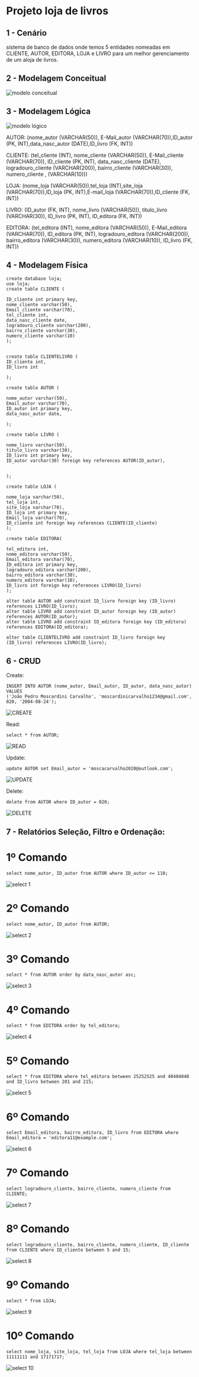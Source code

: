 # Projeto loja de livros

## 1 - Cenário
sistema de banco de dados onde temos 5 entidades nomeadas em CLIENTE, AUTOR, EDITORA, LOJA e LIVRO para um melhor gerenciamento de um aloja de livros.

## 2 - Modelagem Conceitual

![modelo conceitual](https://github.com/moscardini-carvalho/Prova-SQL/assets/162808430/712024d4-5ea8-4fab-be0b-0fa0cc9ed7b9)


## 3 - Modelagem Lógica

![modelo lógico](https://github.com/moscardini-carvalho/Prova-SQL/assets/162808430/13d839d7-d0d4-4aad-a345-31701e283e92)

AUTOR: (nome_autor (VARCHAR(50)), E-Mail_autor (VARCHAR(70)),ID_autor (PK, INT),data_nasc_autor (DATE),ID_livro (FK, INT))

CLIENTE: (tel_cliente (INT), nome_cliente (VARCHAR(50)), E-Mail_cliente (VARCHAR(70)), ID_cliente (PK, INT), data_nasc_cliente (DATE), logradouro_cliente (VARCHAR(200)), bairro_cliente (VARCHAR(30)), numero_cliente , (VARCHAR(10))) 

LOJA: (nome_loja (VARCHAR(50)),tel_loja (INT),site_loja (VARCHAR(70)),ID_loja (PK, INT),E-mail_loja (VARCHAR(70)),ID_cliente (FK, INT))

LIVRO: (ID_autor (FK, INT), nome_livro (VARCHAR(50)), titulo_livro (VARCHAR(30)), ID_livro (PK, INT), ID_editora (FK, INT))

EDITORA: (tel_editora (INT), nome_editora (VARCHAR(50)), E-Mail_editora (VARCHAR(70)), ID_editora (PK, INT), logradouro_editora (VARCHAR(200)), bairro_editora (VARCHAR(30)), numero_editora (VARCHAR(10)), ID_livro (FK, INT))

## 4 - Modelagem Física

```
create database loja;
use loja;
create table CLIENTE (

ID_cliente int primary key,
nome_cliente varchar(50),
Email_cliente varchar(70),
tel_cliente int,
data_nasc_cliente date,
logradouro_cliente varchar(200),
bairro_cliente varchar(30),
numero_cliente varchar(10)
);


create table CLIENTELIVRO (
ID_cliente int,
ID_livro int

);

create table AUTOR (

nome_autor varchar(50),
Email_autor varchar(70),
ID_autor int primary key,
data_nasc_autor date,

);

create table LIVRO (

nome_livro varchar(50),
titulo_livro varchar(30),
ID_livro int primary key,
ID_autor varchar(30) foreign key references AUTOR(ID_autor),


);

create table LOJA (

nome_loja varchar(50),
tel_loja int,
site_loja varchar(70),
ID_loja int primary key,
Email_loja varchar(70),
ID_cliente int foreign key references CLIENTE(ID_cliente)
);

create table EDITORA(

tel_editora int,
nome_editora varchar(50),
Email_editora varchar(70),
ID_editora int primary key,
logradouro_editora varchar(200),
bairro_editora varchar(30),
numero_editora varchar(10),
ID_livro int foreign key references LIVRO(ID_livro)
);

alter table AUTOR add constraint ID_livro foreign key (ID_livro) references LIVRO(ID_livro);
alter table LIVRO add constraint ID_autor foreign key (ID_autor) references AUTOR(ID_autor);
alter table LIVRO add constraint ID_editora foreign key (ID_editora) references EDITORA(ID_editora);

alter table CLIENTELIVRO add constraint ID_livro foreign key (ID_livro) references LIVRO(ID_livro);
```
## 6 - CRUD

Create:
```
INSERT INTO AUTOR (nome_autor, Email_autor, ID_autor, data_nasc_autor) VALUES 
('João Pedro Moscardini Carvalho', 'moscardinicarvalho1234@gmail.com', 020, '2004-08-24');
```
![CREATE](https://github.com/olie-dc/Prova-SQL/assets/162808430/d3c66e3b-d7a9-4b02-a660-6edc9dc51af9)

Read:
```
select * from AUTOR;
```
![READ](https://github.com/olie-dc/Prova-SQL/assets/162808430/d02b3f68-0a28-4847-abdc-aa0399ffc9bc)


Update:
```
update AUTOR set Email_autor = 'moscacarvalho2020@outlook.com';
```
![UPDATE](https://github.com/olie-dc/Prova-SQL/assets/162808430/aa142404-12fb-4ed2-b1d1-d2aa4ef8026e)


Delete:
```
delete from AUTOR where ID_autor = 020;
```
![DELETE](https://github.com/olie-dc/Prova-SQL/assets/162808430/e8f4393d-abbd-4b54-9bf8-a54ab7214bdc)

## 7 - Relatórios Seleção, Filtro e Ordenação:

# 1º Comando
```
select nome_autor, ID_autor from AUTOR where ID_autor <= 110;
```
![select 1](https://github.com/olie-dc/Prova-SQL/assets/162808430/fd440667-9d5b-4456-86ac-4ddce928bc45)

# 2º Comando
```
select nome_autor, ID_autor from AUTOR;
```
![select 2](https://github.com/olie-dc/Prova-SQL/assets/162808430/fb042e72-0632-4451-9a67-96663faaa40d)

# 3º Comando
```
select * from AUTOR order by data_nasc_autor asc;
```
![select 3](https://github.com/olie-dc/Prova-SQL/assets/162808430/1f9e4d41-121a-4c6b-a524-1b85a5424a70)

# 4º Comando
```
select * from EDITORA order by tel_editora;
```
![select 4](https://github.com/olie-dc/Prova-SQL/assets/162808430/b4336be4-a735-4c78-a54b-0911b65291b4)

# 5º Comando
```
select * from EDITORA where tel_editora between 25252525 and 40404040 and ID_livro between 201 and 215;
```
![select 5](https://github.com/olie-dc/Prova-SQL/assets/162808430/fb41653c-2e62-4291-82ac-20a341fdb5e5)

# 6º Comando
```
select Email_editora, bairro_editora, ID_livro from EDITORA where Email_editora = 'editora11@example.com';
```
![select 6](https://github.com/olie-dc/Prova-SQL/assets/162808430/dda7b99c-28cc-4f33-ac0b-a7bc77469608)

# 7º Comando
```
select logradouro_cliente, bairro_cliente, numero_cliente from CLIENTE;
```
![select 7](https://github.com/olie-dc/Prova-SQL/assets/162808430/1bffcdb8-5992-4a9a-a7f5-f6c3a15fcd70)

# 8º Comando
```
select logradouro_cliente, bairro_cliente, numero_cliente, ID_cliente from CLIENTE where ID_cliente between 5 and 15;
```
![select 8](https://github.com/olie-dc/Prova-SQL/assets/162808430/0622c621-c7f8-48c7-8eb2-1e6d416b06ef)

# 9º Comando
```
select * from LOJA;
```
![select 9](https://github.com/olie-dc/Prova-SQL/assets/162808430/ca748549-1b57-4d2e-b59e-80cd24eb05d8)

# 10º Comando
```
select nome_loja, site_loja, tel_loja from LOJA where tel_loja between 11111111 and 17171717;
```
![select 10](https://github.com/olie-dc/Prova-SQL/assets/162808430/ab8af07d-453f-4af7-8def-295194f1b3b4)
